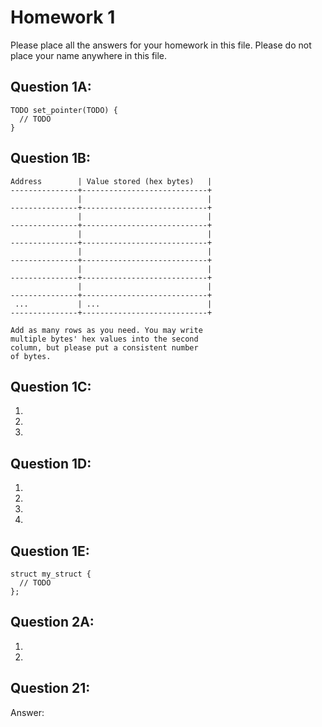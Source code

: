 Homework 1
==========

Please place all the answers for your homework in this file.
Please do not place your name anywhere in this file.

Question 1A:
------------
```
TODO set_pointer(TODO) {
  // TODO
}
```

Question 1B:
------------
```
Address        | Value stored (hex bytes)   |
---------------+----------------------------+
               |                            |
---------------+----------------------------+
               |                            |
---------------+----------------------------+
               |                            |
---------------+----------------------------+
               |                            |
---------------+----------------------------+
               |                            |
---------------+----------------------------+
               |                            |
---------------+----------------------------+
 ...           | ...                        |
---------------+----------------------------+

Add as many rows as you need. You may write
multiple bytes' hex values into the second
column, but please put a consistent number
of bytes.
```

Question 1C:
------------
 1.
 2.
 3.

Question 1D:
------------
 1.
 2.
 3.
 4.

Question 1E:
------------
```
struct my_struct {
  // TODO
};
```

Question 2A:
------------
 1.
 2.

Question 21:
------------
 Answer:
